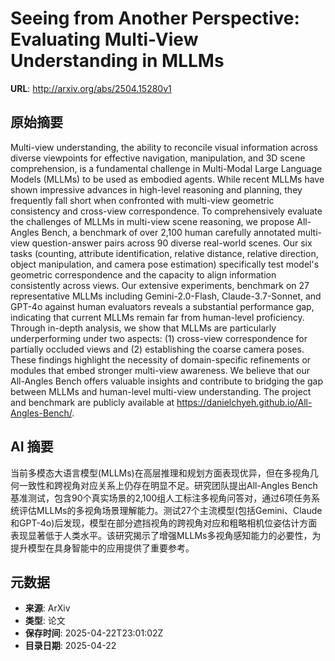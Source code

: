 # Seeing from Another Perspective: Evaluating Multi-View Understanding in MLLMs

**URL**: http://arxiv.org/abs/2504.15280v1

## 原始摘要

Multi-view understanding, the ability to reconcile visual information across
diverse viewpoints for effective navigation, manipulation, and 3D scene
comprehension, is a fundamental challenge in Multi-Modal Large Language Models
(MLLMs) to be used as embodied agents. While recent MLLMs have shown impressive
advances in high-level reasoning and planning, they frequently fall short when
confronted with multi-view geometric consistency and cross-view correspondence.
To comprehensively evaluate the challenges of MLLMs in multi-view scene
reasoning, we propose All-Angles Bench, a benchmark of over 2,100 human
carefully annotated multi-view question-answer pairs across 90 diverse
real-world scenes. Our six tasks (counting, attribute identification, relative
distance, relative direction, object manipulation, and camera pose estimation)
specifically test model's geometric correspondence and the capacity to align
information consistently across views. Our extensive experiments, benchmark on
27 representative MLLMs including Gemini-2.0-Flash, Claude-3.7-Sonnet, and
GPT-4o against human evaluators reveals a substantial performance gap,
indicating that current MLLMs remain far from human-level proficiency. Through
in-depth analysis, we show that MLLMs are particularly underperforming under
two aspects: (1) cross-view correspondence for partially occluded views and (2)
establishing the coarse camera poses. These findings highlight the necessity of
domain-specific refinements or modules that embed stronger multi-view
awareness. We believe that our All-Angles Bench offers valuable insights and
contribute to bridging the gap between MLLMs and human-level multi-view
understanding. The project and benchmark are publicly available at
https://danielchyeh.github.io/All-Angles-Bench/.


## AI 摘要

当前多模态大语言模型(MLLMs)在高层推理和规划方面表现优异，但在多视角几何一致性和跨视角对应关系上仍存在明显不足。研究团队提出All-Angles Bench基准测试，包含90个真实场景的2,100组人工标注多视角问答对，通过6项任务系统评估MLLMs的多视角场景理解能力。测试27个主流模型(包括Gemini、Claude和GPT-4o)后发现，模型在部分遮挡视角的跨视角对应和粗略相机位姿估计方面表现显著低于人类水平。该研究揭示了增强MLLMs多视角感知能力的必要性，为提升模型在具身智能中的应用提供了重要参考。

## 元数据

- **来源**: ArXiv
- **类型**: 论文
- **保存时间**: 2025-04-22T23:01:02Z
- **目录日期**: 2025-04-22
